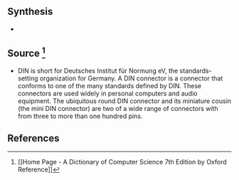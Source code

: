 ## Synthesis
- 
## Source [^1]
- DIN is short for Deutsches Institut für Normung eV, the standards-setting organization for Germany. A DIN connector is a connector that conforms to one of the many standards defined by DIN. These connectors are used widely in personal computers and audio equipment. The ubiquitous round DIN connector and its miniature cousin (the mini DIN connector) are two of a wide range of connectors with from three to more than one hundred pins.
## References

[^1]: [[Home Page - A Dictionary of Computer Science 7th Edition by Oxford Reference]]